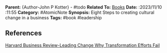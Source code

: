 **Parent:** {Author-John P Kotter} - #todo
**Related To:** [Books](Books.md)
**Date:** :2023/11/10 :11:55
**Category:** #AtomicNote 
**Synopsis:** Eight Steps to creating cultural change in a business
**Tags:** #book #leadership

## References
[Harvard Business Review-Leading Change Why Transformation Efforts Fail](https://hbr.org/1995/05/leading-change-why-transformation-efforts-fail-2)
